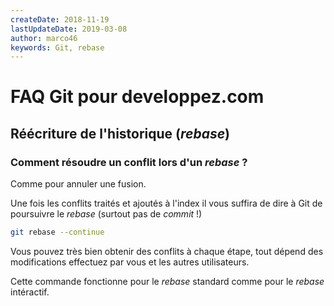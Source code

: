 ```yaml
---
createDate: 2018-11-19
lastUpdateDate: 2019-03-08
author: marco46
keywords: Git, rebase
---
```


# FAQ Git pour developpez.com

## Réécriture de l'historique (*rebase*)

### Comment résoudre un conflit lors d'un *rebase* ?

Comme pour annuler une fusion.

Une fois les conflits traités et ajoutés à l'index il vous suffira de dire à Git de poursuivre le *rebase* (surtout pas de *commit* !)

```bash
git rebase --continue
```

Vous pouvez très bien obtenir des conflits à chaque étape, tout dépend des modifications effectuez par vous et les autres utilisateurs.

Cette commande fonctionne pour le *rebase* standard comme pour le *rebase* intéractif.
